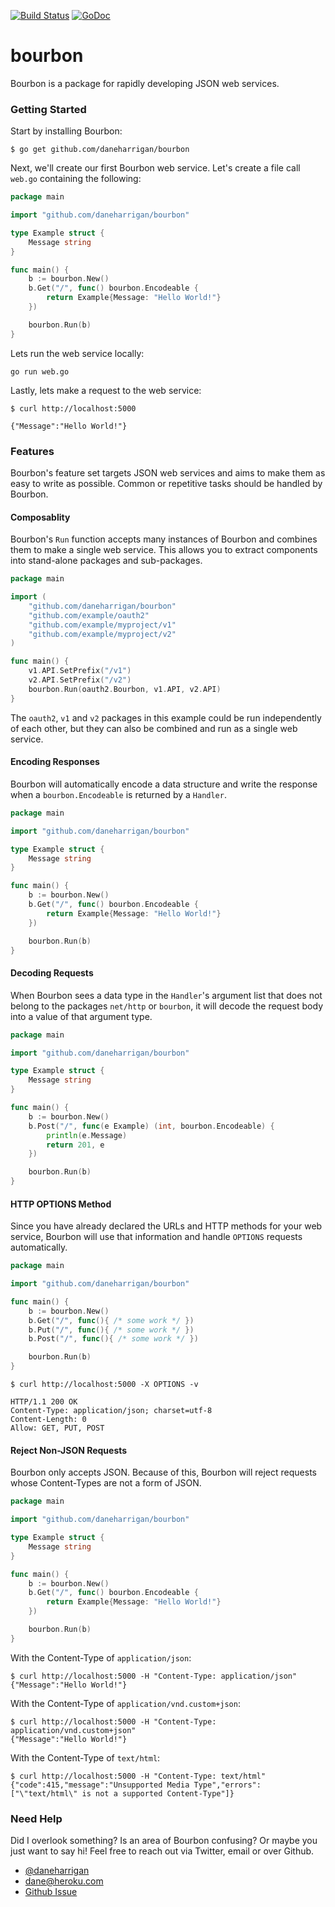 [![Build Status](https://travis-ci.org/daneharrigan/bourbon.svg)](https://travis-ci.org/daneharrigan/bourbon)
[![GoDoc](https://godoc.org/github.com/daneharrigan/bourbon?status.png)](https://godoc.org/github.com/daneharrigan/bourbon)

# bourbon

Bourbon is a package for rapidly developing JSON web services.

### Getting Started

Start by installing Bourbon:

```console
$ go get github.com/daneharrigan/bourbon
```

Next, we'll create our first Bourbon web service. Let's create a file call
`web.go` containing the following:

```go
package main

import "github.com/daneharrigan/bourbon"

type Example struct {
	Message string
}

func main() {
	b := bourbon.New()
	b.Get("/", func() bourbon.Encodeable {
		return Example{Message: "Hello World!"}
	})

	bourbon.Run(b)
}
```

Lets run the web service locally:

```console
go run web.go
```

Lastly, lets make a request to the web service:

```console
$ curl http://localhost:5000

{"Message":"Hello World!"}
```

### Features

Bourbon's feature set targets JSON web services and aims to make them as easy to
write as possible. Common or repetitive tasks should be handled by Bourbon.

#### Composablity

Bourbon's `Run` function accepts many instances of Bourbon and combines them to
make a single web service. This allows you to extract components into
stand-alone packages and sub-packages.

```go
package main

import (
	"github.com/daneharrigan/bourbon"
	"github.com/example/oauth2"
	"github.com/example/myproject/v1"
	"github.com/example/myproject/v2"
)

func main() {
	v1.API.SetPrefix("/v1")
	v2.API.SetPrefix("/v2")
	bourbon.Run(oauth2.Bourbon, v1.API, v2.API)
}
```

The `oauth2`, `v1` and `v2` packages in this example could be run independently
of each other, but they can also be combined and run as a single web service.

#### Encoding Responses

Bourbon will automatically encode a data structure and write the response when a
`bourbon.Encodeable` is returned by a `Handler`.

```go
package main

import "github.com/daneharrigan/bourbon"

type Example struct {
	Message string
}

func main() {
	b := bourbon.New()
	b.Get("/", func() bourbon.Encodeable {
		return Example{Message: "Hello World!"}
	})

	bourbon.Run(b)
}
```

#### Decoding Requests

When Bourbon sees a data type in the `Handler`'s argument list that does not
belong to the packages `net/http` or `bourbon`, it will decode the request body
into a value of that argument type.

```go
package main

import "github.com/daneharrigan/bourbon"

type Example struct {
	Message string
}

func main() {
	b := bourbon.New()
	b.Post("/", func(e Example) (int, bourbon.Encodeable) {
		println(e.Message)
		return 201, e
	})

	bourbon.Run(b)
}
```

#### HTTP OPTIONS Method

Since you have already declared the URLs and HTTP methods for your web service,
Bourbon will use that information and handle `OPTIONS` requests automatically.

```go
package main

import "github.com/daneharrigan/bourbon"

func main() {
	b := bourbon.New()
	b.Get("/", func(){ /* some work */ })
	b.Put("/", func(){ /* some work */ })
	b.Post("/", func(){ /* some work */ })

	bourbon.Run(b)
}
```

```console
$ curl http://localhost:5000 -X OPTIONS -v

HTTP/1.1 200 OK
Content-Type: application/json; charset=utf-8
Content-Length: 0
Allow: GET, PUT, POST
```

#### Reject Non-JSON Requests

Bourbon only accepts JSON. Because of this, Bourbon will reject requests whose
Content-Types are not a form of JSON.

```go
package main

import "github.com/daneharrigan/bourbon"

type Example struct {
	Message string
}

func main() {
	b := bourbon.New()
	b.Get("/", func() bourbon.Encodeable {
		return Example{Message: "Hello World!"}
	})

	bourbon.Run(b)
}
```

With the Content-Type of `application/json`:

```console
$ curl http://localhost:5000 -H "Content-Type: application/json"
{"Message":"Hello World!"}
```

With the Content-Type of `application/vnd.custom+json`:

```console
$ curl http://localhost:5000 -H "Content-Type: application/vnd.custom+json"
{"Message":"Hello World!"}
```

With the Content-Type of `text/html`:

```console
$ curl http://localhost:5000 -H "Content-Type: text/html"
{"code":415,"message":"Unsupported Media Type","errors":["\"text/html\" is not a supported Content-Type"]}
```

### Need Help

Did I overlook something? Is an area of Bourbon confusing? Or maybe you just
want to say hi! Feel free to reach out via Twitter, email or over Github.

- [@daneharrigan](https://twitter.com/daneharrigan)
- [dane@heroku.com](mailto:dane@heroku.com)
- [Github Issue](https://github.com/daneharrigan/bourbon/issues)
